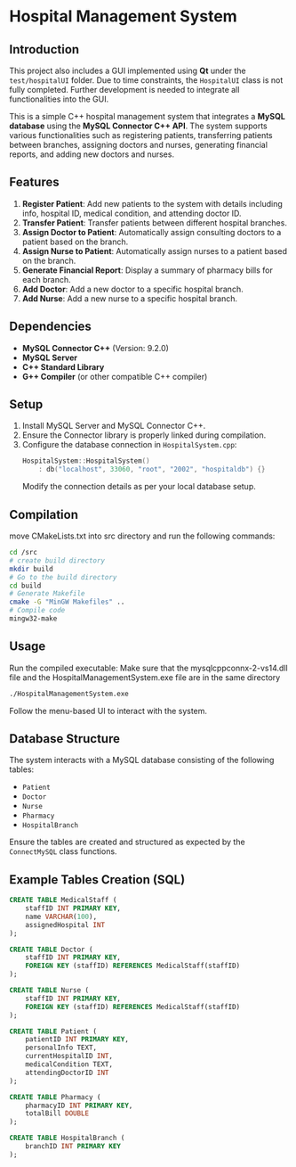 # Hospital Management System

## Introduction
This project also includes a GUI implemented using **Qt** under the `test/hospitalUI` folder. Due to time constraints, the `HospitalUI` class is not fully completed. Further development is needed to integrate all functionalities into the GUI.

This is a simple C++ hospital management system that integrates a **MySQL database** using the **MySQL Connector C++ API**. The system supports various functionalities such as registering patients, transferring patients between branches, assigning doctors and nurses, generating financial reports, and adding new doctors and nurses.

## Features

1. **Register Patient**: Add new patients to the system with details including info, hospital ID, medical condition, and attending doctor ID.
2. **Transfer Patient**: Transfer patients between different hospital branches.
3. **Assign Doctor to Patient**: Automatically assign consulting doctors to a patient based on the branch.
4. **Assign Nurse to Patient**: Automatically assign nurses to a patient based on the branch.
5. **Generate Financial Report**: Display a summary of pharmacy bills for each branch.
6. **Add Doctor**: Add a new doctor to a specific hospital branch.
7. **Add Nurse**: Add a new nurse to a specific hospital branch.

## Dependencies

- **MySQL Connector C++** (Version: 9.2.0)
- **MySQL Server**
- **C++ Standard Library**
- **G++ Compiler** (or other compatible C++ compiler)

## Setup

1. Install MySQL Server and MySQL Connector C++.
2. Ensure the Connector library is properly linked during compilation.
3. Configure the database connection in `HospitalSystem.cpp`:
   ```cpp
   HospitalSystem::HospitalSystem()
       : db("localhost", 33060, "root", "2002", "hospitaldb") {}
   ```
   Modify the connection details as per your local database setup.

## Compilation
move CMakeLists.txt into src directory and run the following commands:
```bash
cd /src
# create build directory
mkdir build
# Go to the build directory
cd build
# Generate Makefile
cmake -G "MinGW Makefiles" ..
# Compile code
mingw32-make
```

## Usage

Run the compiled executable:
Make sure that the mysqlcppconnx-2-vs14.dll file and the HospitalManagementSystem.exe file are in the same directory
```bash
./HospitalManagementSystem.exe
```

Follow the menu-based UI to interact with the system.

## Database Structure

The system interacts with a MySQL database consisting of the following tables:

- `Patient`
- `Doctor`
- `Nurse`
- `Pharmacy`
- `HospitalBranch`

Ensure the tables are created and structured as expected by the `ConnectMySQL` class functions.

## Example Tables Creation (SQL)

```sql
CREATE TABLE MedicalStaff (
    staffID INT PRIMARY KEY,
    name VARCHAR(100),
    assignedHospital INT
);

CREATE TABLE Doctor (
    staffID INT PRIMARY KEY,
    FOREIGN KEY (staffID) REFERENCES MedicalStaff(staffID)
);

CREATE TABLE Nurse (
    staffID INT PRIMARY KEY,
    FOREIGN KEY (staffID) REFERENCES MedicalStaff(staffID)
);

CREATE TABLE Patient (
    patientID INT PRIMARY KEY,
    personalInfo TEXT,
    currentHospitalID INT,
    medicalCondition TEXT,
    attendingDoctorID INT
);

CREATE TABLE Pharmacy (
    pharmacyID INT PRIMARY KEY,
    totalBill DOUBLE
);

CREATE TABLE HospitalBranch (
    branchID INT PRIMARY KEY
);
```